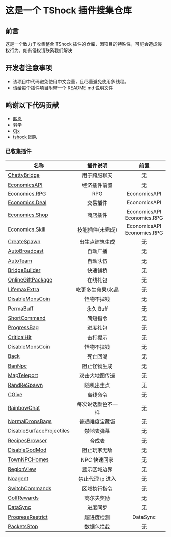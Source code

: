 # 这是一个 TShock 插件搜集仓库

## 前言

这是一个致力于收集整合 TShock 插件的仓库，因项目的特殊性，可能会造成侵权行为，如有侵权请联系我们解决

## 开发者注意事项

- 该项目中代码避免使用中文变量，且尽量避免使用多线程。
- 请给每个插件项目附带一个 README.md 说明文件

## 鸣谢以下代码贡献

- [熙恩](https://github.com/THEXN)
- [羽学](https://github.com/1242509682)
- [Cjx](https://github.com/FHTXcjx8848)
- [tshock 团队](https://github.com/Pryaxis/TShock)

### 已收集插件

| 名称                                                             |      插件说明      |             前置              |
| ---------------------------------------------------------------- | :----------------: | :---------------------------: |
| [ChattyBridge](ChattyBridge/README.md)                           |    用于跨服聊天    |              无               |
| [EconomicsAPI](EconomicsAPI/README.md)                           |    经济插件前置    |              无               |
| [Economics.RPG](Economics.RPG/README.md)                         |        RPG         |         EconomicsAPI          |
| [Economics.Deal](Economics.RPG/README.md)                        |      交易插件      |         EconomicsAPI          |
| [Economics.Shop](Economics.Shop/README.md)                       |      商店插件      | EconomicsAPI<br>Economics.RPG |
| [Economics.Skill](Economics.Skill/README.md)                     |  技能插件(未完成)  | EconomicsAPI<br>Economics.RPG |
| [CreateSpawn](CreateSpawn/README.md)                             |   出生点建筑生成   |              无               |
| [AutoBroadcast](AutoBroadcast/README.md)                         |      自动广播      |              无               |
| [AutoTeam](AutoTeam/README.md)                                   |      自动队伍      |              无               |
| [BridgeBuilder](BridgeBuilder/README.md)                         |      快速铺桥      |              无               |
| [OnlineGiftPackage](OnlineGiftPackage/README.md)                 |      在线礼包      |              无               |
| [LifemaxExtra](LifemaxExtra/README.md)                           | 吃更多生命果/水晶  |              无               |
| [DisableMonsCoin](DisableMonsCoin/README.md)                     |     怪物不掉钱     |              无               |
| [PermaBuff](PermaBuff/README.md)                                 |     永久 Buff      |              无               |
| [ShortCommand](ShortCommand/README.md)                           |      简短指令      |              无               |
| [ProgressBag](ProgressBag/README.md)                             |      进度礼包      |              无               |
| [CriticalHit](CriticalHit/README.md)                             |      击打提示      |              无               |
| [DisableMonsCoin](DisableMonsCoin/README.md)                     |     怪物不掉钱     |              无               |
| [Back](Back/RETUEN)                                              |      死亡回溯      |              无               |
| [BanNpc](BanNpc/README.md)                                       |    阻止怪物生成    |              无               |
| [MapTeleport](MapTp/README.md)                                   |   双击大地图传送   |              无               |
| [RandReSpawn](RandRespawn/README.md)                             |     随机出生点     |              无               |
| [CGive](CGive/README.md)                                         |      离线命令      |              无               |
| [RainbowChat](RainbowChat/README.md)                             | 每次说话颜色不一样 |              无               |
| [NormalDropsBags](NormalDropsBags/README.md)                     |   普通难度宝藏袋   |              无               |
| [DisableSurfaceProjectiles](DisableSurfaceProjectiles/README.md) |     禁地表弹幕     |              无               |
| [RecipesBrowser](RecipesBrowser/README.md)                       |       合成表       |              无               |
| [DisableGodMod](DisableGodMod/README.md)                         |    阻止玩家无敌    |              无               |
| [TownNPCHomes](TownNPCHomes/README.md)                           |    NPC 快速回家    |              无               |
| [RegionView](RegionView/README.md)                               |    显示区域边界    |              无               |
| [Noagent](Noagent/README.md)                                     |  禁止代理 ip 进入  |              无               |
| [SwitchCommands](SwitchCommands/README.md)                       |    区域执行指令    |              无               |
| [GolfRewards](GolfRewards/README.md)                             |    高尔夫奖励    |              无               |
| [DataSync](DataSync/README.md)                                   |      进度同步      |              无               |
| [ProgressRestrict](ProgressRestrict/README.md)                   |     超进度检测     |           DataSync            |
| [PacketsStop](PacketsStop/README.md)                             |       数据包拦截       |           无           |
